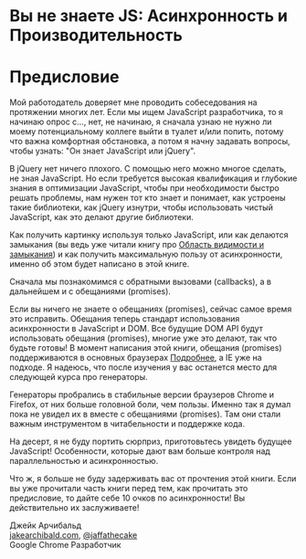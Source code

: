 # Вы не знаете JS: Асинхронность и Производительность
# Предисловие

Мой работодатель доверяет мне проводить собеседования на протяжении многих лет. Если мы ищем JavaScript разработчика, то я начинаю опрос с…, нет, не начинаю, я сначала узнаю не нужно ли моему потенциальному коллеге выйти в туалет и/или попить, потому что важна комфортная обстановка, а потом я начну задавать вопросы, чтобы узнать: "Он знает JavaScript или jQuery".

В jQuery нет ничего плохого. С помощью него можно многое сделать, не зная JavaScript. Но если требуется высокая квалификация и глубокие знания в оптимизации JavaScript, чтобы при необходимости быстро решать проблемы, нам нужен тот кто знает и понимает, как устроены такие библиотеки, как jQuery изнутри, чтобы использовать чистый JavaScript, как это делают другие библиотеки.

Как получить картинку используя только JavaScript, или как делаются замыкания (вы ведь уже читали книгу про [Область видимости и замыкания](https://github.com/azat-io/you-dont-know-js-ru/tree/master/scope%20%26%20closures)) и как получить максимальную пользу от асинхронности, именно об этом будет написано в этой книге.

Сначала мы познакомимся с обратными вызовами (callbacks), а в дальнейшем и с обещаниями (promises).

Если вы ничего не знаете о обещаниях (promises), сейчас самое время это исправить. Обещания теперь стандарт использования асинхронности в JavaScript и DOM. Все будущие DOM API будут использовать обещания (promises), многие уже это делают, так что будьте готовы! В момент написания этой книги, обещания (promises) поддерживаются в основных браузерах [Подробнее](http://caniuse.com/#search=Promises), а IE уже на подходе. Я надеюсь, что после изучения у вас останется место для следующей курса про генераторы.

Генераторы пробрались в стабильные версии браузеров Chrome и Firefox, от них больше головной боли, чем пользы. Именно так я думал пока не увидел их в вместе с обещаниями (promises). Там они стали важным инструментом в читабельности и поддержке кода.

На десерт, я не буду портить сюрприз, приготовьтесь увидеть будущее JavaScript! Особенности, которые дают вам больше контроля над параллельностью и асинхронностью.

Что ж, я больше не буду задерживать вас от прочтения этой книги. Если вы уже прочитали часть книги перед тем, как прочитать это предисловие, то дайте себе 10 очков по асинхронности! Вы действительно их заслуживаете!

Джейк Арчибальд<br>
[jakearchibald.com](https://jakearchibald.com), [@jaffathecake](https://twitter.com/jaffathecake)<br>
Google Chrome Разработчик
